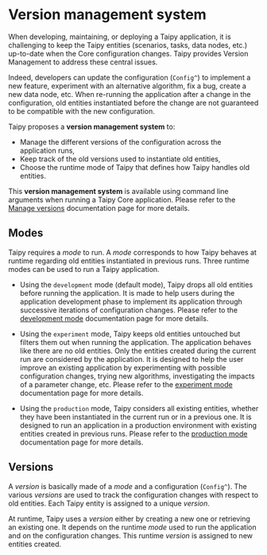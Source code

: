 # Version management system

When developing, maintaining, or deploying a Taipy application, it is challenging
to keep the Taipy entities (scenarios, tasks, data nodes, etc.) up-to-date when
the Core configuration changes. Taipy provides Version Management to address these
central issues.

Indeed, developers can update the configuration (`Config^`) to implement a new feature,
experiment with an alternative algorithm, fix a bug, create a new data node, etc.
When re-running the application after a change in the configuration, old entities
instantiated before the change are not guaranteed to be compatible with the new
configuration.

Taipy proposes a **version management system** to:

- Manage the different versions of the configuration across the application runs,
- Keep track of the old versions used to instantiate old entities,
- Choose the runtime mode of Taipy that defines how Taipy handles old entities.

This **version management system** is available using command line arguments when
running a Taipy Core application. Please refer to the
[Manage versions](./version-mgt.md) documentation page for more details.


## Modes

Taipy requires a _mode_ to run. A _mode_ corresponds to how Taipy behaves at runtime
regarding old entities instantiated in previous runs. Three
runtime modes can be used to run a Taipy application.

- Using the `development` mode (default mode), Taipy drops all old entities before
  running the application.
  It is made to help users during the application development phase to implement its
  application through successive iterations of configuration changes. Please refer to
  the [development mode](./development_mode.md) documentation page for more details.

- Using the `experiment` mode, Taipy keeps old entities untouched but filters them out
  when running the application. The application behaves like there are no old entities.
  Only the entities created during the current run are considered by the application.
  It is designed to help the user improve an existing application by experimenting
  with possible configuration changes, trying new algorithms, investigating the impacts
  of a parameter change, etc. Please refer to the [experiment mode](./experiment_mode.md)
  documentation page for more details.

- Using the `production` mode, Taipy considers all existing entities, whether they have
  been instantiated in the current run or in a previous one.
  It is designed to run an application in a production environment with existing entities
  created in previous runs. Please refer to the [production mode](./production_mode.md)
  documentation page for more details.

## Versions

A _version_ is basically made of a _mode_ and a configuration (`Config^`). The various
_versions_ are used to track the configuration changes with respect to old entities.
Each Taipy entity is assigned to a unique _version_.

At runtime, Taipy uses a _version_ either by creating a new one or retrieving an
existing one. It depends on the runtime _mode_ used to run the application and on the
configuration changes.
This runtime _version_ is assigned to new entities created.
